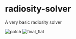 # radiosity-solver
A very basic radiosity solver

![patch](https://user-images.githubusercontent.com/44325719/47464409-aa862700-d7ae-11e8-9749-5264110fd9e3.PNG)
![final_flat](https://user-images.githubusercontent.com/44325719/47464434-c38ed800-d7ae-11e8-899e-9cd70bb0b1cb.PNG)

